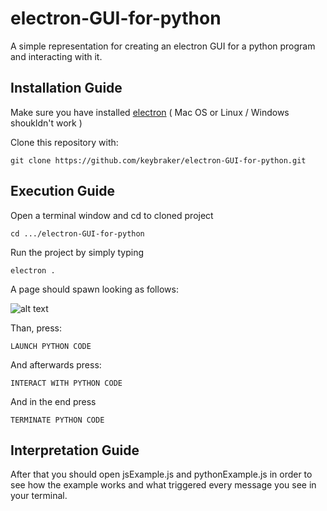 # electron-GUI-for-python
A simple representation for  creating an electron GUI for a python program and interacting with it.

## Installation Guide

Make sure you have installed [electron](https://electron.atom.io) ( Mac OS or Linux / Windows shoukldn't work )

Clone this repository with:
```
git clone https://github.com/keybraker/electron-GUI-for-python.git
```

## Execution Guide

Open a terminal window and cd to cloned project
```
cd .../electron-GUI-for-python
```
Run the project by simply typing
```
electron .
```
A page should spawn looking as follows:

![alt text](https://raw.githubusercontent.com/keybraker/electron-GUI-for-python/master/jsPython.png)

Than, press: 
```
LAUNCH PYTHON CODE
```
And afterwards press: 
```
INTERACT WITH PYTHON CODE
```
And in the end press 
```
TERMINATE PYTHON CODE
```

## Interpretation Guide

After that you should open jsExample.js and pythonExample.js in order to see how the example works and what triggered every message you see in your terminal.

